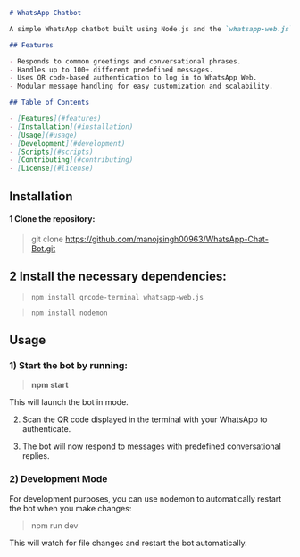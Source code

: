 
```markdown
# WhatsApp Chatbot

A simple WhatsApp chatbot built using Node.js and the `whatsapp-web.js` library. This bot can handle various conversational messages and reply to common phrases. It's designed to simulate a friendly conversation with predefined responses.

## Features

- Responds to common greetings and conversational phrases.
- Handles up to 100+ different predefined messages.
- Uses QR code-based authentication to log in to WhatsApp Web.
- Modular message handling for easy customization and scalability.

## Table of Contents

- [Features](#features)
- [Installation](#installation)
- [Usage](#usage)
- [Development](#development)
- [Scripts](#scripts)
- [Contributing](#contributing)
- [License](#license)

```
## Installation

#### 1 Clone the repository:

> git clone https://github.com/manojsingh00963/WhatsApp-Chat-Bot.git 


 
## 2 Install the necessary dependencies:

> ``` npm install qrcode-terminal whatsapp-web.js ```

> ``` npm install nodemon ```

## Usage

### 1) Start the bot by running:

> **npm start**

 This will launch the bot in  mode.

2) Scan the QR code displayed in the terminal with your WhatsApp to authenticate.

3) The bot will now respond to messages with predefined conversational replies.

### 2) Development Mode
For development purposes, you can use nodemon to automatically restart the bot when you make changes:

> npm run dev

This will watch for file changes and restart the bot automatically.
